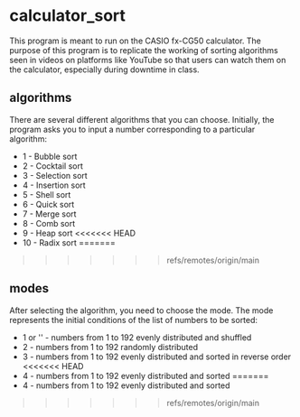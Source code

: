 # calculator_sort

This program is meant to run on the CASIO fx-CG50 calculator. The purpose of this program is to replicate the working of sorting algorithms seen in videos on platforms like YouTube so that users can watch them on the calculator, especially during downtime in class.

## algorithms

There are several different algorithms that you can choose. Initially, the program asks you to input a number corresponding to a particular algorithm:

- 1 - Bubble sort
- 2 - Cocktail sort
- 3 - Selection sort
- 4 - Insertion sort
- 5 - Shell sort
- 6 - Quick sort
- 7 - Merge sort
- 8 - Comb sort
- 9 - Heap sort
<<<<<<< HEAD
- 10 - Radix sort
=======
>>>>>>> refs/remotes/origin/main

## modes

After selecting the algorithm, you need to choose the mode. The mode represents the initial conditions of the list of numbers to be sorted:

- 1 or '' - numbers from 1 to 192 evenly distributed and shuffled
- 2 - numbers from 1 to 192 randomly distributed
- 3 - numbers from 1 to 192 evenly distributed and sorted in reverse order
<<<<<<< HEAD
- 4 - numbers from 1 to 192 evenly distributed and sorted
=======
- 4 - numbers from 1 to 192 evenly distributed and sorted
>>>>>>> refs/remotes/origin/main
